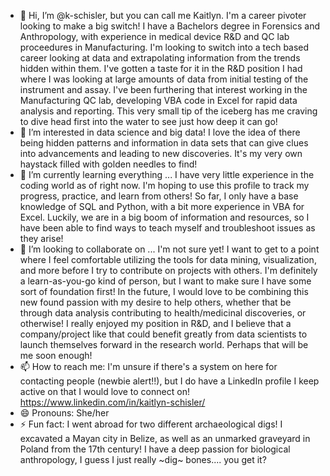 - 👋 Hi, I’m @k-schisler, but you can call me Kaitlyn. I'm a career pivoter looking to make a big switch! I have a Bachelors degree in Forensics and Anthropology, with experience in medical device R&D and QC lab proceedures in Manufacturing. I'm looking to switch into a tech based career looking at data and extrapolating information from the trends hidden within them. I've gotten a taste for it in the R&D position I had where I was looking at large amounts of data from initial testing of the instrument and assay. I've been furthering that interest working in the Manufacturing QC lab, developing VBA code in Excel for rapid data analysis and reporting. This very small tip of the iceberg has me craving to dive head first into the water to see just how deep it can go!
- 👀 I’m interested in data science and big data! I love the idea of there being hidden patterns and information in data sets that can give clues into advancements and leading to new discoveries. It's my very own haystack filled with golden needles to find!
- 🌱 I’m currently learning everything ... I have very little experience in the coding world as of right now. I'm hoping to use this profile to track my progress, practice, and learn from others! So far, I only have a base knowledge of SQL and Python, with a bit more experience in VBA for Excel. Luckily, we are in a big boom of information and resources, so I have been able to find ways to teach myself and troubleshoot issues as they arise!
- 💞️ I’m looking to collaborate on ... I'm not sure yet! I want to get to a point where I feel comfortable utilizing the tools for data mining, visualization, and more before I try to contribute on projects with others. I'm definitely a learn-as-you-go kind of person, but I want to make sure I have some sort of foundation first! In the future, I would love to be combining this new found passion with my desire to help others, whether that be through data analysis contributing to health/medicinal discoveries, or otherwise! I really enjoyed my position in R&D, and I believe that a company/project like that could benefit greatly from data scientists to launch themselves forward in the research world. Perhaps that will be me soon enough!
- 📫 How to reach me: I'm unsure if there's a system on here for contacting people (newbie alert!!), but I do have a LinkedIn profile I keep active on that I would love to connect on! https://www.linkedin.com/in/kaitlyn-schisler/
- 😄 Pronouns: She/her
- ⚡ Fun fact: I went abroad for two different archaeological digs! I excavated a Mayan city in Belize, as well as an unmarked graveyard in Poland from the 17th century! I have a deep passion for biological anthropology, I guess I just really ~dig~ bones.... you get it?

<!---
k-schisler/k-schisler is a ✨ special ✨ repository because its `README.md` (this file) appears on your GitHub profile.
You can click the Preview link to take a look at your changes.
--->
